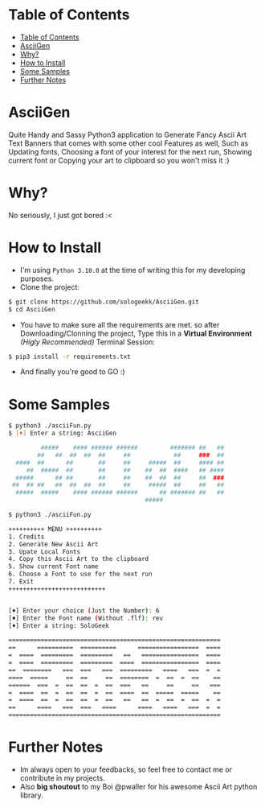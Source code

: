 # Table of Contents
- [Table of Contents](#table-of-contents)
- [AsciiGen](#asciigen)
- [Why?](#why)
- [How to Install](#how-to-install)
- [Some Samples](#some-samples)
- [Further Notes](#further-notes)

# AsciiGen
Quite Handy and Sassy Python3 application to Generate Fancy Ascii Art Text Banners that comes with some other cool Features as well, Such as Updating fonts, Choosing a font of your interest for the next run, Showing current font or Copying your art to clipboard so you won't miss it :)

# Why?
No seriously, I just got bored :<

# How to Install
* I'm using `Python 3.10.0` at the time of writing this for my developing purposes.
* Clone the project:
```bash
$ git clone https://github.com/sologeekk/AsciiGen.git
$ cd AsciiGen
```
* You have to make sure all the requirements are met. so after Downloading/Clonning the project, Type this in a **Virtual Environment** *(Higly Recommended)* Terminal Session:
```bash
$ pip3 install -r requirements.txt
```
* And finally you're good to GO :)

# Some Samples
```bash
$ python3 ./asciiFun.py 
$ [♦] Enter a string: AsciiGen

         #####    #### ###### ######         ####### ##   ##  
        ##   ##  ##  ##  ##     ##            ##     ###  ##  
  ####  ##      ##       ##     ##     #####  ##     #### ##  
     ##  #####  ##       ##     ##    ##  ##  ####   ## ####  
  #####      ## ##       ##     ##    ##  ##  ##     ##  ###  
 ##  ## ##   ##  ##  ##  ##     ##     #####  ##     ##   ##  
  #####  #####    #### ###### ######      ## ####### ##   ##  
                                      #####                   
```
```bash
$ python3 ./asciiFun.py

++++++++++ MENU ++++++++++
1. Credits
2. Generate New Ascii Art
3. Upate Local Fonts
4. Copy this Ascii Art to the clipboard  
5. Show current Font name
6. Choose a Font to use for the next run 
7. Exit
+++++++++++++++++++++++++++


[♦] Enter your choice (Just the Number): 6
[♦] Enter the Font name (Without .flf): rev
[♦] Enter a string: SoloGeek

===========================================================
==      ==========  ==========      =================  ====
=  ====  =========  =========   ==   ================  ====
=  ====  =========  =========  ====  ================  ====
==  ========   ===  ===   ===  =========   ====   ===  =  =
====  =====     ==  ==     ==  ========  =  ==  =  ==    ==
======  ===  =  ==  ==  =  ==  ===   ==     ==     ==   ===
=  ====  ==  =  ==  ==  =  ==  ====  ==  =====  =====    ==
=  ====  ==  =  ==  ==  =  ==   ==   ==  =  ==  =  ==  =  =
==      ====   ===  ===   ====      ====   ====   ===  =  =
===========================================================
```

# Further Notes
* Im always open to your feedbacks, so feel free to contact me or contribute in my projects.
* Also **big shoutout** to my Boi @pwaller for his awesome Ascii Art python library.
